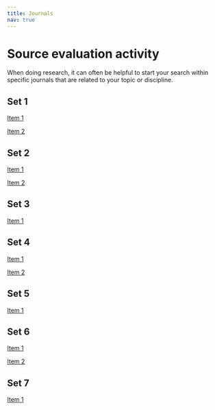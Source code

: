 ```yaml
---
title: Journals
nav: true
---
```

# Source evaluation activity

When doing research, it can often be helpful to start your search within specific journals that are related to your topic or discipline.

## Set 1
<!--
Gerber, A. S., & Green, D. P. (2000). The effects of canvassing, telephone calls, and direct mail on voter turnout: A field experiment. *American Political Science Review, 94*(3), 653-663.-->
[Item 1](https://na01.alma.exlibrisgroup.com/view/action/uresolver.do;jsessionid=38FFB3F4FBB72539F4A08E73CAE53496.app03.na01.prod.alma.dc04.hosted.exlibrisgroup.com:1801?operation=resolveService&package_service_id=2229601219480001851&institutionId=1851&customerId=1840)

<!--
Cassidy, B. (2016, November 7). Accessibility a potential barrier to 2016 NYC voter turnout [Blog post].-->
[Item 2](https://medium.com/@bybencassidy/accessibility-a-potential-barrier-to-2016-nyc-voter-turnout-1f188006fb03)

## Set 2
<!--
Miller, P., Reynolds, R., & Singer, M. (2017). Mobilizing the young vote: Direct mail voter guides in the 2015 Chicago mayoral election. *Research & Politics, 4*(4), 2053168017738410.-->
[Item 1](https://na01.alma.exlibrisgroup.com/view/action/uresolver.do;jsessionid=B7DA917D4A9DFE540BA660FCFC33B22F.app05.na01.prod.alma.dc04.hosted.exlibrisgroup.com:1801?operation=resolveService&package_service_id=2229606793280001851&institutionId=1851&customerId=1840)

<!--
Stewart, K., & Taylor, J. (2018, March 23). Online voting: The solution to declining political engagement [Blog post]. *The RAND Blog.*-->
[Item 2](https://www.rand.org/blog/2018/03/online-voting-the-solution-to-declining-political-engagement.html)

## Set 3
<!--
Green, D. P., & Gerber, A. S. (2015). *Get out the vote: How to increase voter turnout.* Washington, D.C.: Brookings Institution Press.-->
[Item 1](https://ida.lib.uidaho.edu:2127/lib/uidaho/reader.action?docID=5179909&ppg=100)

## Set 4
<!--
Miller, P., Reynolds, R., & Singer, M. (2017). Mobilizing the young vote: Direct mail voter guides in the 2015 Chicago mayoral election. *Research & Politics, 4*(4), 2053168017738410.-->
[Item 1](https://na01.alma.exlibrisgroup.com/view/action/uresolver.do;jsessionid=B7DA917D4A9DFE540BA660FCFC33B22F.app05.na01.prod.alma.dc04.hosted.exlibrisgroup.com:1801?operation=resolveService&package_service_id=2229606793280001851&institutionId=1851&customerId=1840)

<!--
Stewart, K., & Taylor, J. (2018, March 23). Online voting: The solution to declining political engagement [Blog post]. *The RAND Blog.*-->
[Item 2](https://www.rand.org/blog/2018/03/online-voting-the-solution-to-declining-political-engagement.html)
 
## Set 5
<!--
Green, D. P., & Gerber, A. S. (2015). *Get out the vote: How to increase voter turnout.* Washington, D.C.: Brookings Institution Press.-->
[Item 1](https://ida.lib.uidaho.edu:2127/lib/uidaho/reader.action?docID=5179909&ppg=100)

## Set 6
<!--
Gerber, A. S., & Green, D. P. (2000). The effects of canvassing, telephone calls, and direct mail on voter turnout: A field experiment. *American Political Science Review, 94*(3), 653-663.-->
[Item 1](https://na01.alma.exlibrisgroup.com/view/action/uresolver.do;jsessionid=38FFB3F4FBB72539F4A08E73CAE53496.app03.na01.prod.alma.dc04.hosted.exlibrisgroup.com:1801?operation=resolveService&package_service_id=2229601219480001851&institutionId=1851&customerId=1840)

<!--
Cassidy, B. (2016, November 7). Accessibility a potential barrier to 2016 NYC voter turnout [Blog post].-->
[Item 2](https://medium.com/@bybencassidy/accessibility-a-potential-barrier-to-2016-nyc-voter-turnout-1f188006fb03)

## Set 7
<!--
Juenke, E. G., & Shepherd, J. (2008). Vote centers and voter turnout. In B. E. Cain, T. Donovan, and C. J. Tolbert (Eds.), *Democracy in the states: Experiments in election reform* (pp. 55-67). Washington, D.C.: Brookings Institution Press.-->
[Item 1](https://ida.lib.uidaho.edu:2127/lib/uidaho/reader.action?docID=472683&ppg=64)
